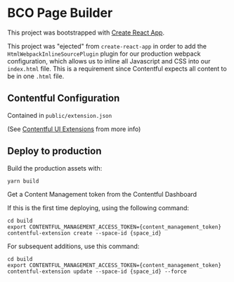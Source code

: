 # BCO Page Builder

This project was bootstrapped with [Create React App](https://github.com/facebookincubator/create-react-app).

This project was "ejected" from `create-react-app` in order to add the `HtmlWebpackInlineSourcePlugin` plugin for our 
production webpack configuration, which allows us to inline all Javascript and CSS into our `index.html` file. This is a
requirement since Contentful expects all content to be in one `.html` file.

## Contentful Configuration

Contained in `public/extension.json`

(See [Contentful UI Extensions](https://www.contentful.com/developers/docs/concepts/uiextensions/) from more info)

## Deploy to production

 Build the production assets with:
 
 ```
 yarn build
 ```
 
 Get a Content Management token from the Contentful Dashboard 
 
 If this is the first time deploying, using the following command:
 
 ```
 cd build
 export CONTENTFUL_MANAGEMENT_ACCESS_TOKEN={content_management_token}
 contentful-extension create --space-id {space_id}
 ```
 
 For subsequent additions, use this command:
 
 ```
 cd build
 export CONTENTFUL_MANAGEMENT_ACCESS_TOKEN={content_management_token}
 contentful-extension update --space-id {space_id} --force
 ```
 
